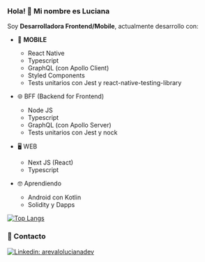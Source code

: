 ### Hola! 👋 Mi nombre es Luciana

Soy **Desarrolladora Frontend/Mobile**, actualmente desarrollo con:

- 📱 **MOBILE**
  - React Native
  - Typescript
  - GraphQL (con Apollo Client)
  - Styled Components
  - Tests unitarios con Jest y react-native-testing-library

- 🌐 BFF (Backend for Frontend)
  - Node JS
  - Typescript
  - GraphQL (con Apollo Server)
  - Tests unitarios con Jest y nock

- 🖥 WEB
  - Next JS (React)
  - Typescript

- 🤓 Aprendiendo
  - Android con Kotlin
  - Solidity y Dapps  

[![Top Langs](https://github-readme-stats.vercel.app/api/top-langs/?username=arevalu&theme=material-palenight&hide=html,css&langs_count=4)](https://github.com/arevalu?tab=repositories)

### 💬 Contacto

[![Linkedin: arevalolucianadev](https://img.shields.io/badge/-arevalolucianadev-blue?style=for-the-badge&logo=Linkedin&logoColor=white&logoWidth=50&link=https://www.linkedin.com/in/arevalolucianadev/)](https://www.linkedin.com/in/arevalolucianadev/)
  
<!-- [![Top Langs](https://github-readme-stats.vercel.app/api/top-langs/?username=arevalu&theme=material-palenight&hide=html,css&langs_count=10)](https://github.com/arevalu?tab=repositories) -->

<!--
**arevalolucianadg/arevalolucianadg** is a ✨ _special_ ✨ repository because its `README.md` (this file) appears on your GitHub profile.

Here are some ideas to get you started:

- 🔭 I’m currently working on ...
- 🌱 I’m currently learning ...
- 👯 I’m looking to collaborate on ...
- 🤔 I’m looking for help with ...
- 💬 Ask me about ...
- 📫 How to reach me: ...
- 😄 Pronouns: ...
- ⚡ Fun fact: ...
-->
